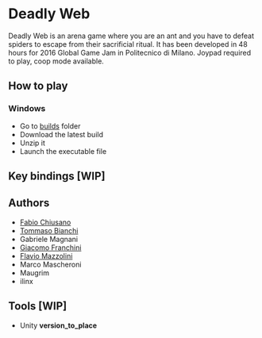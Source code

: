 # Deadly Web

Deadly Web is an arena game where you are an ant and you have to defeat spiders to escape from their sacrificial ritual.
It has been developed in 48 hours for 2016 Global Game Jam in Politecnico di Milano.
Joypad required to play, coop mode available.

## How to play

### Windows

* Go to [builds](https://github.com/TommasoBianchi/GGJ2016/tree/master/Builds) folder
* Download the latest build
* Unzip it
* Launch the executable file

## Key bindings [WIP]

## Authors

* [Fabio Chiusano](https://github.com/fabiochiusano)
* [Tommaso Bianchi](https://github.com/tommasobianchi)
* Gabriele Magnani
* [Giacomo Franchini](https://github.com/JackFrank57)
* [Flavio Mazzolini](https://github.com/ilfleiv)
* Marco Mascheroni
* Maugrim
* ilinx

## Tools [WIP]

* Unity **version_to_place**

